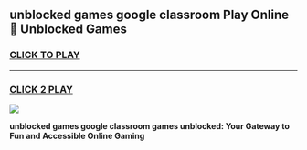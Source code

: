 
## unblocked games google classroom Play Online 👋 Unblocked Games
<h3>
<a href="https://premium.freeplayer.one?title=unblocked_games_google_classroom&ref=19F">CLICK TO PLAY</a></h3>
<hr>

<h3>
<a href="https://premium.freeplayer.one?title=unblocked_games_google_classroom&ref=19F">CLICK 2 PLAY</a>
  
</h3>

<a href="https://premium.freeplayer.one?title=unblocked_games_google_classroom&ref=19F"><img src="https://clearcache.store/games.png"></a>


**unblocked games google classroom games unblocked: Your Gateway to Fun and Accessible Online Gaming**
